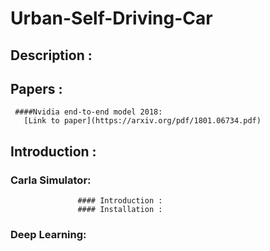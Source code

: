 # Urban-Self-Driving-Car

  ## Description :
  
  ## Papers :
     ####Nvidia end-to-end model 2018:
       [Link to paper](https://arxiv.org/pdf/1801.06734.pdf)
  
  ## Introduction :
  
   ### Carla Simulator:
        
                   #### Introduction :      
                   #### Installation :
   ### Deep Learning:
   
              
  
